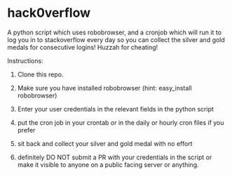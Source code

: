 # hack0verflow
A python script which uses robobrowser, and a cronjob which will run it to log you in to stackoverflow
every day so you can collect the silver and gold medals for consecutive logins!  Huzzah for cheating!

Instructions:

1. Clone this repo.
2. Make sure you have installed robobrowser (hint: easy_install robobrowser)
2. Enter your user credentials in the relevant fields in the python script
3. put the cron job in your crontab or in the daily or hourly cron files if you prefer
4. sit back and collect your silver and gold medal with no effort 

5. definitely DO NOT submit a PR with your credentials in the script or make it visible to anyone on a public facing server or anything.


